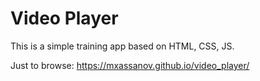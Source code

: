 # Video Player

This is a simple training app based on HTML, CSS, JS.

Just to browse: https://mxassanov.github.io/video_player/
